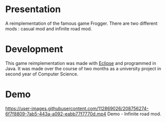 # Presentation

A reimplementation of the famous game Frogger. There are two different mods : casual mod and infinite road mod.

# Development

This game reimplementation was made with [Eclipse](https://www.eclipse.org/) and programmed in Java. It was made over the course of two months as a university project in second year of Computer Science.

# Demo

https://user-images.githubusercontent.com/112869026/208756274-6f7f8809-7ab5-443a-a092-eabb77f7770d.mp4
Demo - Infinite road mod.
